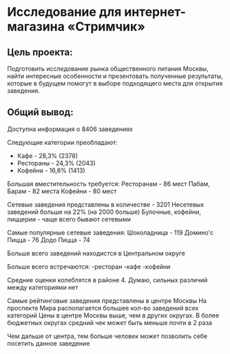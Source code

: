 # Исследование для интернет-магазина «Стримчик»

## Цель проекта:
 Подготовить исследование рынка общественного питания Москвы, 
 найти интересные особенности и презентовать полученные результаты, которые в будущем помогут в выборе подходящего места для открытия заведения.

## Общий вывод:
Доступна информация о 8406 заведениях

Следующие категории преобладают:
 - Кафе - 28,3% (2378)
 - Рестораны - 24,3% (2043)
 - Кофейни - 16,8%  (1413)

Большая вместительность требуется:
 Ресторанам - 86 мест
 Пабам, Барам - 82 места
 Кофейни - 80 мест

Сетевые заведения представлены в количестве - 3201
Несетевых заведений больше на 22% (на 2000 больше)
Булочные, кофейни, пиццерии - чаще всего бывают сетевыми

Самые популярные сетевые заведения:
 Шоколадница - 119
 Домино'с Пицца - 76
 Додо Пицца - 74

Больше всего заведений находистся в Центральном округе

Больше всего встречаются:
 -ресторан
 -кафе
 -кофейни

Средние оценки колеблятся в районе 4. Думаю, сильных различий между категориями нет

Самые рейтинговые заведения представлены в центре Москвы
На проспекте Мира располагается большее кол-во заведений всех категорий
Цены в центре Москвы выше, чем в других округах. В более бюджетных округах средний чек может быть меньше почти в 2 раза

Чем дальше от центра, тем больше человек может позволить себе посетить данное заведение
